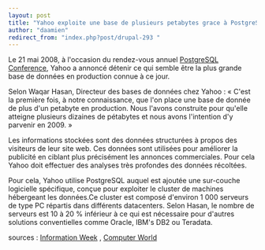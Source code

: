 ```yaml
---
layout: post
title: "Yahoo exploite une base de plusieurs petabytes grace à PostgreSQL"
author: "daamien"
redirect_from: "index.php?post/drupal-293 "
---
```



<p></p>

<!--more-->


Le 21 mai 2008, à l'occasion du rendez-vous annuel <a href="http://www.pgcon.org/2008/"> PostgreSQL Conference</a>, Yahoo a annoncé détenir ce qui semble être la plus grande base de données en production connue à ce jour.

Selon Waqar Hasan, Directeur des bases de données chez Yahoo : « C'est la première fois, à notre connaissance, que l'on place une base de donnée de plus d'un petabyte en production. Nous l'avons construite pour qu'elle atteigne plusieurs dizaines de pétabytes et nous avons l'intention d'y parvenir en 2009. »

Les informations stockées sont des données structurées à propos des visiteurs de leur site web. Ces données sont utilisées pour améliorer la publicité en ciblant plus précisément les annonces commerciales. Pour cela Yahoo doit effectuer des analyses très profondes des données récoltées.

Pour cela, Yahoo utilise PostgreSQL auquel est ajoutée une sur-couche logicielle spécifique, conçue pour exploiter le cluster de machines hébergeant les données.Ce cluster est composé d'environ 1 000 serveurs de type PC répartis dans différents datacenters. Selon Hasan, le nombre de serveurs est 10 à 20 % inférieur à ce qui est nécessaire pour d'autres solutions conventielles comme Oracle, IBM's DB2 ou Teradata.

sources : <a href="http://www.informationweek.com/news/software/database/showArticle.jhtml?articleID=207801436&amp;pgno=1&amp;queryText=&amp;isPrev=">Information Week</a> , <a href="http://www.computerworld.com/action/article.do?command=viewArticleBasic&amp;articleId=9087918&amp;source=rss_news6">Computer World</a>